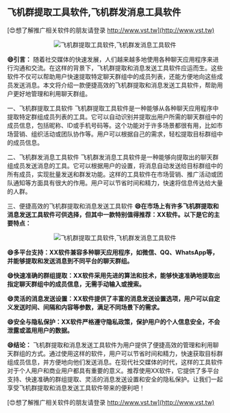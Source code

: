 ## **飞机群提取工具软件,飞机群发消息工具软件**

[😍想了解推广相关软件的朋友请登录 http://www.vst.tw](http://www.vst.tw)

 <center><img src="https://vst.tw/MP4/tuiguang/png/4.png" alt="飞机群提取工具软件,飞机群发消息工具软件"></center>

**😄引言：**
随着社交媒体的快速发展，人们越来越多地使用各种聊天应用程序来进行沟通和交流。在这样的背景下，飞机群提取和消息发送工具软件应运而生。这些软件不仅可以帮助用户快速提取特定聊天群组中的成员列表，还能方便地向这些成员发送消息。本文将介绍一款便捷高效的飞机群提取和消息发送工具软件，帮助用户更好地管理和利用聊天群组。

一、飞机群提取工具软件
飞机群提取工具软件是一种能够从各种聊天应用程序中提取特定群组成员列表的工具。它可以自动识别并提取出用户所需的聊天群组中的成员信息，包括昵称、ID或手机号码等。这个功能对于许多场景都很有用，比如市场营销、组织活动或团队协作等。用户可以根据自己的需求，轻松提取目标群组中的成员信息。

二、飞机群发消息工具软件
飞机群发消息工具软件是一种能够向提取出的聊天群组成员发送消息的工具。它可以根据用户的设置，将消息自动发送给目标群组中的所有成员，实现批量发送和群发功能。这样的工具软件在市场营销、推广活动或团队通知等方面具有很大的作用。用户可以节省时间和精力，快速将信息传达给大量的人群。

三、便捷高效的飞机群提取和消息发送工具软件
**😄在市场上有许多飞机群提取和消息发送工具软件可供选择，但其中一款特别值得推荐：XX软件。以下是它的主要特点：**

 <center><img src="https://vst.tw/MP4/tuiguang/png/2.png" alt="飞机群提取工具软件,飞机群发消息工具软件"></center>

**😄多平台支持：XX软件兼容多种聊天应用程序，如微信、QQ、WhatsApp等，并能够提取和发送消息到不同平台的聊天群组。**

**😄快速准确的群组提取：XX软件采用先进的算法和技术，能够快速准确地提取出指定聊天群组中的成员信息，无需手动输入或搜索。**

**😄灵活的消息发送设置：XX软件提供了丰富的消息发送设置选项，用户可以自定义发送时间、间隔和内容等参数，满足不同场景下的需求。**

**😄安全与隐私保护：XX软件严格遵守隐私政策，保护用户的个人信息安全，不会泄露或滥用用户的数据。**

**😄结论：**
飞机群提取和消息发送工具软件为用户提供了便捷高效的管理和利用聊天群组的方式。通过使用这样的软件，用户可以节省时间和精力，快速获取目标群组成员信息，并方便地向他们发送消息。在现代社交媒体的时代，这样的工具软件对于个人用户和商业用户都具有重要的意义。推荐使用XX软件，它提供了多平台支持、快速准确的群组提取、灵活的消息发送设置和安全的隐私保护。让我们一起享受飞机群提取和消息发送工具软件带来的便利吧！

[😍想了解推广相关软件的朋友请登录 http://www.vst.tw](http://www.vst.tw)



